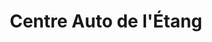 ---
title: "Centre Auto de l'Étang"
url: /chateauneuf-sur-charente/centre-auto-de-letang/
shop: Autowerkstatt
---